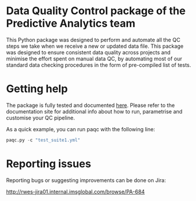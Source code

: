 # Data Quality Control package of the Predictive Analytics team

This Python package was designed to perform and automate all the QC 
steps we take when we receive a new or updated data file. 
This package was designed to ensure consistent data quality across 
projects and minimise the effort spent on manual data QC, by automating
 most of our standard data checking procedures in the form of 
 pre-compiled list of tests. 

# Getting help
The package is fully tested and documented [here](ref). Please refer to 
 the documentation site for additional info about how to run, parametrise
  and customise your QC pipeline.
 
As a quick example, you can run paqc with the following line:
 ```python
 paqc.py -c "test_suite1.yml"
 ```

# Reporting issues

Reporting bugs or suggesting improvements can be done on Jira:

http://rwes-jira01.internal.imsglobal.com/browse/PA-684